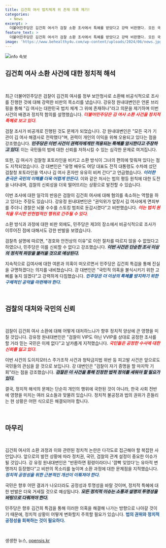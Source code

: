 ```yaml
---
title: 김건희 여사 법치체계 위 존재 의혹 제기!
categories:
  - News
excerpt: >
  더불어민주당은 김건희 여사가 검찰 소환 조사에서 특혜를 받았다고 강력 비판했다. 모든 국가 기관이 그녀의 해결사가 되었다는 강유정 원내대변인의 발언은 국민의 분노를 불러일으키고 있으며, 검찰의 공정한 수사 촉구가 이어지고 있다.
feature_text: >
  더불어민주당은 김건희 여사가 검찰 소환 조사에서 특혜를 받았다고 강력 비판했다. 모든 국가 기관이 그녀의 해결사가 되었다는 강유정 원내대변인의 발언은 국민의 분노를 불러일으키고 있으며, 검찰의 공정한 수사 촉구가 이어지고 있다.
image: 'https://www.behealthy4u.com/wp-content/uploads/2024/06/news.jpg'
---
```


<p><img src="https://www.behealthy4u.com/wp-content/uploads/2024/06/news.jpg" alt="info 속보" /></p>

<h2 data-ke-size="size26">김건희 여사 소환 사건에 대한 정치적 해석</h2>

<p data-ke-size="size16">&nbsp;</p>

<p>최근 더불어민주당은 검찰이 김건희 여사를 정부 보안청사로 소환해 비공식적으로 조사를 진행한 것에 대해 강력한 비판의 목소리를 냈습니다. 강유정 원내대변인은 언론 브리핑을 통해 "김 여사는 대한민국 법치 체계 그 위에 존재하나"라고 의문을 제기하며 이번 사건의 배경과 정치적 함의를 설명했습니다. <em><b><span style="color: #ee2323;">더불어민주당은 김 여사 소환 사건을 정치적 특혜로 보고 있다.</span></b></em> </p>

<p>검찰 조사가 비공개로 진행된 것도 문제가 되었습니다. 강 원내대변인은 "모든 국가 기관이 김 여사 해결사로 전락했다"며, 권력이 개인의 이익을 위해 오용되고 있다는 점을 강조했습니다. <em><b><span style="background-color: #21538527;">민주당은 이번 사건이 권력자에게만 적용되는 특혜를 암시한다고 주장하고 있다.</span></b></em> 이는 국민들의 법에 대한 신뢰를 저하시킬 수 있는 심각한 문제로 여겨집니다. </p>

<p>또한, 김 여사가 검찰청 포토라인을 비키고 소환 방식이 그녀의 편의에 맞춰져 있다는 점도 지적되었습니다. 강 대변인은 "유명 배우도 여당 대표도 전직 대통령도 수차례 섰던 검찰청 포토라인을 역시나 김 여사 혼자만 유유히 비켜 간다"고 언급했습니다. <em><b><span style="color: #1a5490;">이러한 촌극은 국민의 이해를 더욱 어렵게 만든다.</span></b></em> 이와 같은 처사는 법의 평등 원칙에 대한 도전을 나타내며, 검찰의 신뢰성을 더욱 떨어뜨리는 상황으로 발전할 수 있습니다.</p>

<p>이번 조사에 대한 일각의 반응은 검찰이 김건희 여사에 대해 혐의를 축소하는 역할을 하고 있다는 주장도 있습니다. 강유정 원내대변인은 "권익위가 앞장서 김 여사에게 면죄부를 주더니 경찰은 뇌물 수수를 스토킹 범죄로 둔갑시켰다"고 비판했습니다. <em><b><span style="color: #ee2323;">이는 법치 원칙을 무시한 반헌법적인 행위로 간주될 수 있다.</span></b></em> </p>

<p>소환 방식과 과정에 대한 비판 외에도, 민주당은 제3의 장소에서 비공식적으로 조사가 이루어진 점에 대해서도 강한 반발을 보였습니다. </p>

<p>검찰측 설명에 따르면, "경호와 안전상의 이유"로 이런 절차를 따르지 않을 수 없었다고 하였으나, 민주당은 이를 신뢰할 수 없다고 강조했습니다. <em><b><span style="background-color: #21538527;">이번 사건은 단순한 조사 이상의 정치적 파장을 불러올 것으로 예상된다.</span></b></em> </p>

<p>지속적으로 김여사에 대한 여론과 의혹이 떠오르면서 민주당은 김건희 특검을 통해 진실을 규명하겠다는 의지를 내비쳤습니다. 강 대변인은 "국민적 의혹을 불식시키기 위한 고삐를 놓지 않겠다"고 강력하게 다짐했습니다. <em><b><span style="color: #1a5490;">민주당은 더 이상의 특혜를 방지하기 위한 구체적인 공약을 마련해야 한다.</span></b></em> </p>

<p data-ke-size="size16">&nbsp;</p>

<h2 data-ke-size="size26">검찰의 대처와 국민의 신뢰</h2>

<p data-ke-size="size16">&nbsp;</p>

<p>검찰이 김건희 여사 소환에 대해 어떻게 대처하느냐가 향후 정치적 양상에 큰 영향을 미칠 것입니다. 강유정 원내대변인은 "검찰이 VIP도 아닌 VVIP를 상대로 공정한 조사를 할 거라 믿는 국민은 이제 없다"고 날카롭게 지적했습니다. <em><b><span style="color: #ee2323;">국민들은 공정한 수사에 대한 신뢰를 잃고 있다.</span></b></em> </p>

<p>이번 사건의 도이치모터스 주가조작 사건과 청탁금지법 위반 등 피고발 사건은 앞으로도 국민들의 관심을 끌 것으로 보입니다. 강 대변인은 "검찰이 자기 증명을 할 마지막 기회"라는 점을 강조했습니다. <em><b><span style="background-color: #21538527;">검찰은 이 사건을 통해 진정한 법적 정의를 세워야 할 필요가 있다.</span></b></em> </p>

<p>결국, 정치적 해석의 문제는 단순히 개인의 행위에 국한된 것이 아니라, 한국 사회 전반에 영향을 미치는 여러 요소들과 맞물려 있습니다. 정치적 불공정과 법의 권위가 흔들리는 현 상황은 어떤 식으로든 해결되어야 합니다. </p>

<p data-ke-size="size16">&nbsp;</p>

<h2 data-ke-size="size26">마무리</h2>

<p data-ke-size="size16">&nbsp;</p>

<p>김건희 여사의 소환 과정과 이와 관련된 정치적 논란은 다각도로 접근해야 할 복잡한 사안입니다. 앞으로의 발전 상황에 따라 정치권, 국민, 검찰의 관계 설정이 중요한 이슈가 될 것입니다. 강 유정 원내대변인은 "반환하면 횡령이라더니 '깜빡 잊었다'는 유아적 변명까지 등장했다"고 비판의 목소리를 높이며 소환 과정에 대한 문제점을 지적했습니다. <em><b><span style="color: #1a5490;">정치적 공정성을 위한 근본적인 개선이 이뤄져야 한다.</span></b></em> </p>

<p>국민은 향후 어떤 결과가 나오더라도 공정성과 투명성을 바랄 것이며, 정치적 특혜에 대한 반발은 더욱 거세질 것으로 예상됩니다. <em><b><span style="background-color: #21538527;">모든 정치적 이슈는 소통과 설명의 투명성을 바탕으로 다뤄져야 한다.</span></b></em> </p>

<p>민주당은 향후 김건희 특검을 통해 이러한 의혹을 해결해 나가는 방향으로 나아갈 것이기 때문에, 정치적 상황이 어떻게 변화할지 주목할 필요가 있습니다. <b><span style="color: #1a5490;">법의 권위와 정치적 공정성을 회복하는 것이 필요하다.</span></b> </p>

<p data-ke-size="size16">&nbsp;</p>
생생한 뉴스, <a href="https://opensis.kr" rel="dofollow">opensis.kr</a>


